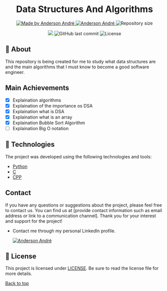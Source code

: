 <h1 align="center">Data Structures And Algorithms</h1>

<p align="center">
  <a href="https://github.com/Anderson-Andre-P/dataStructuresAndAlgorithms">
    <img alt="Made by Anderson André" src="https://img.shields.io/badge/-Github-3D7BF7?style=for-the-badge&logo=Github&logoColor=white&link=https://github.com/Anderson-Andre-P" />
  </a>
  <a href="https://www.linkedin.com/in/anderson-andre-pereira/">
      <img alt="Anderson André" src="https://img.shields.io/badge/-Anderson%20André-3D7BF7?style=for-the-badge&logo=Linkedin&logoColor=white" />
   </a>
  <img alt="Repository size" src="https://img.shields.io/github/repo-size/Anderson-Andre-P/dataStructuresAndAlgorithms?style=for-the-badge&label=Repo%20Size:&labelColor=3D7BF7&color=3D7BF7">
  </p>

  <p align="center">
    <img src="https://img.shields.io/badge/data_structure_and_algorithms-19.03.24-3D7BF7?style=for-the-badge&labelColor=3D7BF7">
    <img alt="GitHub last commit" src="https://img.shields.io/github/last-commit/Anderson-Andre-P/dataStructuresAndAlgorithms?style=for-the-badge&label=last%20commit:&labelColor=3D7BF7&color=3D7BF7">
    <img alt="License" src="https://img.shields.io/badge/license-MIT-3D7BF7?style=for-the-badge&labelColor=3D7BF7&color=3D7BF7">
</p>

<!-- <p align="center">
  <a href="#dart-about">About</a> &#xa0; | &#xa0;
  <a href="#rocket-technologies">Technologies</a> &#xa0; | &#xa0;
  <a href="#white_check_mark-how-to-contribute">How to Contribute</a> &#xa0; | &#xa0;
  <a href="#checkered_flag-executing-project">Executing Project</a> &#xa0; | &#xa0;
  <a href="#memo-license">License</a> &#xa0; | &#xa0;
  <a href="https://github.com/Anderson-Andre-P" target="_blank">Author</a>
</p> -->

## :dart: About

This repository is being created for me to study what data structures are and the main algorithms that I must know to become a good software engineer.

## Main Achievements

- [x] Explaination algorithms
- [x] Explaination of the importance os DSA
- [x] Explaination what is DSA
- [x] Explaination what is an array
- [x] Explaination Bubble Sort Algorithm
- [ ] Explaination Big O notation

## :rocket: Technologies

The project was developed using the following technologies and tools:

- [Python](https://docs.python.org/3/)
- [C](https://devdocs.io/c/)
- [CPP](https://devdocs.io/cpp/)

## Contact

If you have any questions or suggestions about the project, please feel free to contact us. You can find us at [provide contact information such as email address or link to a communication channel]. Thank you for your interest and support for the project!

- Contact me through my personal LinkedIn profile.

  <a href="https://www.linkedin.com/in/anderson-andre-pereira/">
  <img alt="Anderson André" src="https://img.shields.io/badge/-Anderson%20André-3D7BF7?style=for-the-badge&logo=Linkedin&logoColor=white" />
  </a>

## :memo: License

This project is licensed under [LICENSE](LICENSE.md). Be sure to read the license file for more details.

<a href="#top">Back to top</a>
